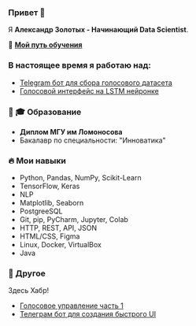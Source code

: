 ### Привет 👋
Я **Александр Золотых - Начинающий Data Scientist**.

🌱 **[Мой путь обучения](https://github.com/TripleAVerAlpha/learning_path)**

### В настоящее время я работаю над:
- [Telegram бот для сбора голосового датасета](https://github.com/TripleAVerAlpha/telegram_collecting_information)
- [Голосовой интерфейс на LSTM нейронке](https://github.com/TripleAVerAlpha/voice_assistant)

### 👨 🎓 Образование
- **Диплом МГУ им Ломоносова**
- Бакалавр по специальности: "Инноватика"

### 🔥 Мои навыки
- Python, Pandas, NumPy, Scikit-Learn
- TensorFlow, Keras
- NLP
- Matplotlib, Seaborn
- PostgreeSQL
- Git, pip, PyCharm, Jupyter, Colab
- HTTP, REST, API, JSON
- HTML/CSS, Figma
- Linux, Docker, VirtualBox 
- Java

### 💬 Другое
  Здесь Хабр! 
  - [Голосовое управление часть 1](https://habr.com/ru/post/590585/)
  - [Телеграм бот для создания быстрого UI](https://habr.com/ru/post/593067/)


<!--
- ...
- 🌱 В настоящее время я учусь...
- 👯 Я хочу сотрудничать...
- 🤔 Я ищу помощи в этом...
- Спроси меня об этом...
- 📫 Как со мной связаться:...
- 😄 Местоимения:...
- ⚡ Забавный факт:...
-->
